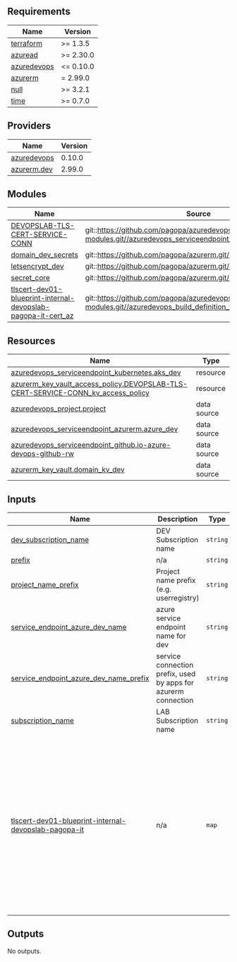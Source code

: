<!-- markdownlint-disable -->
<!-- BEGINNING OF PRE-COMMIT-TERRAFORM DOCS HOOK -->
## Requirements

| Name | Version |
|------|---------|
| <a name="requirement_terraform"></a> [terraform](#requirement\_terraform) | >= 1.3.5 |
| <a name="requirement_azuread"></a> [azuread](#requirement\_azuread) | >= 2.30.0 |
| <a name="requirement_azuredevops"></a> [azuredevops](#requirement\_azuredevops) | <= 0.10.0 |
| <a name="requirement_azurerm"></a> [azurerm](#requirement\_azurerm) | = 2.99.0 |
| <a name="requirement_null"></a> [null](#requirement\_null) | >= 3.2.1 |
| <a name="requirement_time"></a> [time](#requirement\_time) | >= 0.7.0 |

## Providers

| Name | Version |
|------|---------|
| <a name="provider_azuredevops"></a> [azuredevops](#provider\_azuredevops) | 0.10.0 |
| <a name="provider_azurerm.dev"></a> [azurerm.dev](#provider\_azurerm.dev) | 2.99.0 |

## Modules

| Name | Source | Version |
|------|--------|---------|
| <a name="module_DEVOPSLAB-TLS-CERT-SERVICE-CONN"></a> [DEVOPSLAB-TLS-CERT-SERVICE-CONN](#module\_DEVOPSLAB-TLS-CERT-SERVICE-CONN) | git::https://github.com/pagopa/azuredevops-tf-modules.git//azuredevops_serviceendpoint_azurerm_limited | v2.1.0 |
| <a name="module_domain_dev_secrets"></a> [domain\_dev\_secrets](#module\_domain\_dev\_secrets) | git::https://github.com/pagopa/azurerm.git//key_vault_secrets_query | v2.18.9 |
| <a name="module_letsencrypt_dev"></a> [letsencrypt\_dev](#module\_letsencrypt\_dev) | git::https://github.com/pagopa/azurerm.git//letsencrypt_credential | v2.18.0 |
| <a name="module_secret_core"></a> [secret\_core](#module\_secret\_core) | git::https://github.com/pagopa/azurerm.git//key_vault_secrets_query | v2.0.5 |
| <a name="module_tlscert-dev01-blueprint-internal-devopslab-pagopa-it-cert_az"></a> [tlscert-dev01-blueprint-internal-devopslab-pagopa-it-cert\_az](#module\_tlscert-dev01-blueprint-internal-devopslab-pagopa-it-cert\_az) | git::https://github.com/pagopa/azuredevops-tf-modules.git//azuredevops_build_definition_tls_cert | v2.6.5 |

## Resources

| Name | Type |
|------|------|
| [azuredevops_serviceendpoint_kubernetes.aks_dev](https://registry.terraform.io/providers/microsoft/azuredevops/latest/docs/resources/serviceendpoint_kubernetes) | resource |
| [azurerm_key_vault_access_policy.DEVOPSLAB-TLS-CERT-SERVICE-CONN_kv_access_policy](https://registry.terraform.io/providers/hashicorp/azurerm/2.99.0/docs/resources/key_vault_access_policy) | resource |
| [azuredevops_project.project](https://registry.terraform.io/providers/microsoft/azuredevops/latest/docs/data-sources/project) | data source |
| [azuredevops_serviceendpoint_azurerm.azure_dev](https://registry.terraform.io/providers/microsoft/azuredevops/latest/docs/data-sources/serviceendpoint_azurerm) | data source |
| [azuredevops_serviceendpoint_github.io-azure-devops-github-rw](https://registry.terraform.io/providers/microsoft/azuredevops/latest/docs/data-sources/serviceendpoint_github) | data source |
| [azurerm_key_vault.domain_kv_dev](https://registry.terraform.io/providers/hashicorp/azurerm/2.99.0/docs/data-sources/key_vault) | data source |

## Inputs

| Name | Description | Type | Default | Required |
|------|-------------|------|---------|:--------:|
| <a name="input_dev_subscription_name"></a> [dev\_subscription\_name](#input\_dev\_subscription\_name) | DEV Subscription name | `string` | n/a | yes |
| <a name="input_prefix"></a> [prefix](#input\_prefix) | n/a | `string` | `"dvopla"` | no |
| <a name="input_project_name_prefix"></a> [project\_name\_prefix](#input\_project\_name\_prefix) | Project name prefix (e.g. userregistry) | `string` | n/a | yes |
| <a name="input_service_endpoint_azure_dev_name"></a> [service\_endpoint\_azure\_dev\_name](#input\_service\_endpoint\_azure\_dev\_name) | azure service endpoint name for dev | `string` | n/a | yes |
| <a name="input_service_endpoint_azure_dev_name_prefix"></a> [service\_endpoint\_azure\_dev\_name\_prefix](#input\_service\_endpoint\_azure\_dev\_name\_prefix) | service connection prefix, used by apps for azurerm connection | `string` | n/a | yes |
| <a name="input_subscription_name"></a> [subscription\_name](#input\_subscription\_name) | LAB Subscription name | `string` | n/a | yes |
| <a name="input_tlscert-dev01-blueprint-internal-devopslab-pagopa-it"></a> [tlscert-dev01-blueprint-internal-devopslab-pagopa-it](#input\_tlscert-dev01-blueprint-internal-devopslab-pagopa-it) | n/a | `map` | <pre>{<br>  "pipeline": {<br>    "dns_record_name": "dev01.blueprint.internal",<br>    "dns_zone_name": "devopslab.pagopa.it",<br>    "enable_tls_cert": true,<br>    "path": "TLS-Certificates",<br>    "variables": {<br>      "CERT_NAME_EXPIRE_SECONDS": "2592000"<br>    },<br>    "variables_secret": {}<br>  },<br>  "repository": {<br>    "branch_name": "refs/heads/master",<br>    "name": "le-azure-acme-tiny",<br>    "organization": "pagopa",<br>    "pipelines_path": "."<br>  }<br>}</pre> | no |

## Outputs

No outputs.
<!-- END OF PRE-COMMIT-TERRAFORM DOCS HOOK -->
